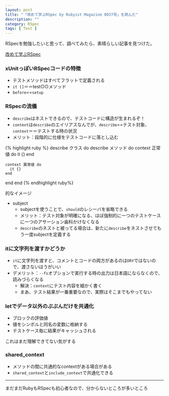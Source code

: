 ```yaml
---
layout: post
title: "「改めて学ぶRSpec by Rubyist Magazine 0037号」を読んだ"
description: ""
category: RSpec
tags: [ Test ]
---
```

RSpecを勉強したいと思って、調べてみたら、素晴らしい記事を見つけた。

[ 改めて学ぶRSpec ](http://jp.rubyist.net/magazine/?0035-RSpecInPractice)

### xUnitっぽいRSpecコードの特徴 ###
* テストメソッドはすべてフラットで定義される
* `it []`＝＝test○○メソッド
* `before`==`setup`

### RSpecの流儀 ###
* `describe`はネストできるので、テストコードに構造が生まれるぞ！
* `context`は`describe`のエイリアスなんでが、`describe`==テスト対象、`context`＝＝テストする時の状況
* メリット：段階的に仕様をテストコードに落とし込む

{% highlight ruby %}
describe クラス do
  describe メソッド do
    context 正常値 do
      it {}
    end
    
    context 異常値 do
      it {}
    end
  end
end
{% endhighlight ruby%}

的なイメージ

* subject
    * subjectを使うことで、`should`のレシーバを省略できる
    * メリット：テスト対象が明確になる、ほぼ強制的に一つのテストケースに一つのアサーション歯科かけなくなる
    * `describe`のネストと被ってる場合は、新たに`describe`をネストさせてもう一度subjectを定義する

### itに文字列を渡すかどうか ###
* `it`に文字列を渡すと、コメントとコードの両方があるのは`DRY`ではないので、渡さないほうがいい
* デメリット：`--fs`オプションで実行する時の出力は日本語にならなくので、読みづらくなる
    * 解決：`context`にテスト内容を細かく書く
    * まあ、テスト結果が一番重要なので、実際はそこまでもやってない

### letでデータ以外のぶぶんだけを共通化 ###
* ブロックの評価値
* 値をシンボルと同名の変数に格納する
* テストケース毎に結果がキャッシュされる

これはまだ理解できてない気がする

### shared_context ###
* メソッドの間に共通的なcontextがある場合がある
* `shared_context`と`include_context`で共通化できる

* * * * *
まだまだRubyもRSpecも初心者なので、分からないところが多いところ
